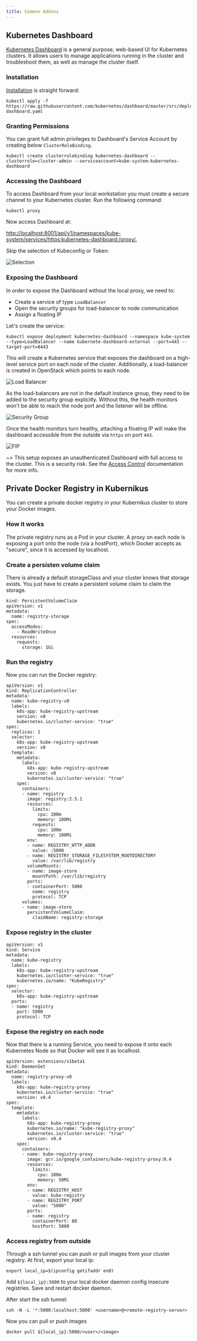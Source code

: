 ```yaml
---
title: Common Addons
---
```


## Kubernetes Dashboard

[Kubernetes Dashboard](https://github.com/kubernetes/dashboard) is a general
purpose, web-based UI for Kubernetes clusters. It allows users to manage
applications running in the cluster and troubleshoot them, as well as manage
the cluster itself.


### Installation

[Installation](https://github.com/kubernetes/dashboard) is straight forward:

```
kubectl apply -f https://raw.githubusercontent.com/kubernetes/dashboard/master/src/deploy/recommended/kubernetes-dashboard.yaml
```

### Granting Permissions

You can grant full admin privileges to Dashboard's Service Account by creating
below `ClusterRoleBinding`.

```
kubectl create clusterrolebinding kubernetes-dashboard --clusterrole=cluster-admin --serviceaccount=kube-system:kubernetes-dashboard
```

### Accessing the Dashboard

To access Dashboard from your local workstation you must create a secure
channel to your Kubernetes cluster. Run the following command:

```
kubectl proxy
```

Now access Dashboard at:

[http://localhost:8001/api/v1/namespaces/kube-system/services/https:kubernetes-dashboard:/proxy/.](http://localhost:8001/api/v1/namespaces/kube-system/services/https:kubernetes-dashboard:/proxy/.)

Skip the selection of Kubeconfig or Token:

![Selection](https://raw.githubusercontent.com/sapcc/kubernikus/master/assets/images/docs/containers/kubernetes/selection.png)

### Exposing the Dashboard

In order to expose the Dashboard without the local proxy, we need to:

  * Create a service of type `LoadBalancer`
  * Open the security groups for load-balancer to node communication
  * Assign a floating IP

Let's create the service:

```
kubectl expose deployment kubernetes-dashboard --namespace kube-system --type=LoadBalancer --name kubernete-dashboard-external --port=443 --target-port=8443
```

This will create a Kubernetes service that exposes the dashboard on
a high-level service port on each node of the cluster. Additionally,
a load-balancer is created in OpenStack which points to each node.

![Load Balancer](https://raw.githubusercontent.com/sapcc/kubernikus/master/assets/images/docs/containers/kubernetes/loadbalancer0.png)

As the load-balancers are not in the default instance group, they need to be
added to the security group explicitly. Without this, the health monitors won't
be able to reach the node port and the listener will be offline.

![Security Group](https://raw.githubusercontent.com/sapcc/kubernikus/master/assets/images/docs/containers/kubernetes/loadbalancer1.png)

Once the health monitors turn healthy, attaching a floating IP will make the
dashboard accessible from the outside via `https` on port `443`.

![FIP](https://raw.githubusercontent.com/sapcc/kubernikus/master/assets/images/docs/containers/kubernetes/loadbalancer2.png)

~> This setup exposes an unauthenticated Dashboard with full access to the cluster. This is a security risk. See the [Access Control](https://github.com/kubernetes/dashboard/wiki/Access-control) documentation for more info.

## Private Docker Registry in Kubernikus
You can create a private docker registry in your Kubernikus cluster to store your Docker images. 

### How it works
The private registry runs as a Pod in your cluster. A proxy on each node is exposing a port onto the node (via a hostPort), which Docker accepts as "secure", since it is accessed by localhost.

### Create a persisten volume claim
There is already a default storageClass and your cluster knows that storage exists. You just have to create a persistent volume claim to claim the storage. 

```
kind: PersistentVolumeClaim
apiVersion: v1
metadata:
  name: registry-storage
spec:
  accessModes:
    - ReadWriteOnce
  resources:
    requests:
      storage: 1Gi
```

### Run the registry
Now you can run the Docker registry:

```
apiVersion: v1
kind: ReplicationController
metadata:
  name: kube-registry-v0
  labels:
    k8s-app: kube-registry-upstream
    version: v0
    kubernetes.io/cluster-service: "true"
spec:
  replicas: 1
  selector:
    k8s-app: kube-registry-upstream
    version: v0
  template:
    metadata:
      labels:
        k8s-app: kube-registry-upstream
        version: v0
        kubernetes.io/cluster-service: "true"
    spec:
      containers:
      - name: registry
        image: registry:2.5.1
        resources:
          limits:
            cpu: 100m
            memory: 100Mi
          requests:
            cpu: 100m
            memory: 100Mi
        env:
        - name: REGISTRY_HTTP_ADDR
          value: :5000
        - name: REGISTRY_STORAGE_FILESYSTEM_ROOTDIRECTORY
          value: /var/lib/registry
        volumeMounts:
        - name: image-store
          mountPath: /var/lib/registry
        ports:
        - containerPort: 5000
          name: registry
          protocol: TCP
      volumes:
      - name: image-store
        persistentVolumeClaim: 
          claimName: registry-storage
```

### Expose registry in the cluster
```
apiVersion: v1
kind: Service
metadata:
  name: kube-registry
  labels:
    k8s-app: kube-registry-upstream
    kubernetes.io/cluster-service: "true"
    kubernetes.io/name: "KubeRegistry"
spec:
  selector:
    k8s-app: kube-registry-upstream
  ports:
  - name: registry
    port: 5000
    protocol: TCP
```

### Expose the registry on each node
Now that there is a running Service, you need to expose it onto each Kubernetes Node so that Docker will see it as localhost.

```
apiVersion: extensions/v1beta1
kind: DaemonSet
metadata:
  name: registry-proxy-v0
  labels:
    k8s-app: kube-registry-proxy
    kubernetes.io/cluster-service: "true"
    version: v0.4
spec:
  template:
    metadata:
      labels:
        k8s-app: kube-registry-proxy
        kubernetes.io/name: "kube-registry-proxy"
        kubernetes.io/cluster-service: "true"
        version: v0.4
    spec:
      containers:
      - name: kube-registry-proxy
        image: gcr.io/google_containers/kube-registry-proxy:0.4
        resources:
          limits:
            cpu: 100m
            memory: 50Mi
        env:
        - name: REGISTRY_HOST
          value: kube-registry
        - name: REGISTRY_PORT
          value: "5000"
        ports:
        - name: registry
          containerPort: 80
          hostPort: 5000
```

### Access registry from outside
Through a ssh tunnel you can push or pull images from your cluster registry. At first, export your local ip: 
```
export local_ip=$(ipconfig getifaddr en0)
```
Add `${local_ip}:5000` to your local docker daemon config insecure registries. Save and restart docker daemon.

After start the ssh tunnel:
```
ssh -N -L '*:5000:localhost:5000' <username>@<remote-registry-server>
```
Now you can pull or push images
```
docker pull ${local_ip}:5000/<user>/<image>
```



